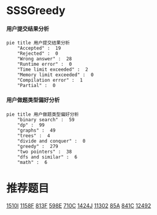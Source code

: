 # SSSGreedy

<!-- tabs:start -->



#### **用户提交结果分析**

```mermaid
pie title 用户提交结果分析
    "Accepted" :  19
    "Rejected" :  0
    "Wrong answer" :  28
    "Runtime error" :  0
    "Time limit exceeded" :  2
    "Memory limit exceeded" :  0
    "Compilation error" :  1
    "Partial" :  0
```

#### **用户做题类型偏好分析**

```mermaid
pie title 用户做题类型偏好分析
    "binary search" :  59
    "dp" :  99
    "graphs" :  49
    "trees" :  4
    "divide and conquer" :  0
    "greedy" :  279
    "two pointers" :  38
    "dfs and similar" :  6
    "math" :  6
```



<!-- tabs:end -->
# 推荐题目
[1510I](https://codeforces.com/contest/1510/problem/I)
[1158F](https://codeforces.com/contest/1158/problem/F)
[813F](https://codeforces.com/contest/813/problem/F)
[598E](https://codeforces.com/contest/598/problem/E)
[710C](https://codeforces.com/contest/710/problem/C)
[1424J](https://codeforces.com/contest/1424/problem/J)
[11302](https://codeforces.com/contest/1130/problem/2)
[85A](https://codeforces.com/contest/85/problem/A)
[841C](https://codeforces.com/contest/841/problem/C)
[12492](https://codeforces.com/contest/1249/problem/2)
